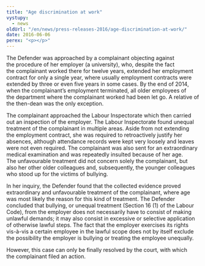 ```yaml
---
title: "Age discrimination at work"
vystupy:
  - news
oldUrl: "/en/news/press-releases-2016/age-discrimination-at-work/"
date: 2016-06-06
perex: "<p></p>"
---
```


<!-- imported from the old website -->

<p>The Defender was approached by a complainant objecting against the procedure of her employer (a university), who, despite the fact the complainant worked there for twelve years, extended her employment contract for only a single year, where usually employment contracts were extended by three or even five years in some cases. By the end of 2014, when the complainant’s employment terminated, all older employees of the department where the complainant worked had been let go. A relative of the then-dean was the only exception.</p> <p>The complainant approached the Labour Inspectorate which then carried out an inspection of the employer. The Labour Inspectorate found unequal treatment of the complainant in multiple areas. Aside from not extending the employment contract, she was required to retroactively justify her absences, although attendance records were kept very loosely and leaves were not even required. The complainant was also sent for an extraordinary medical examination and was repeatedly insulted because of her age. The unfavourable treatment did not concern solely the complainant, but also her other older colleagues and, subsequently, the younger colleagues who stood up for the victims of bullying.</p> <p>In her inquiry, the Defender found that the collected evidence proved extraordinary and unfavourable treatment of the complainant, where age was most likely the reason for this kind of treatment. The Defender concluded that bullying, or unequal treatment (Section 16 (1) of the Labour Code), from the employer does not necessarily have to consist of making unlawful demands; it may also consist in excessive or selective application of otherwise lawful steps. The fact that the employer exercises its rights vis-à-vis a certain employee in the lawful scope does not by itself exclude the possibility the employer is bullying or treating the employee unequally.</p> <p>However, this case can only be finally resolved by the court, with which the complainant filed an action.</p>
